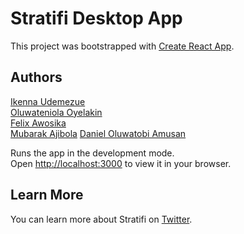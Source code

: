 # Stratifi Desktop App

This project was bootstrapped with [Create React App](https://github.com/facebook/create-react-app).

## Authors

[Ikenna Udemezue](https://github.com/iykethe1st)\
[Oluwateniola Oyelakin](https://github.com/teni-dev)\
[Felix Awosika](https://github.com/LiexICT)\
[Mubarak Ajibola](https://github.com/mubizzy)
[Daniel Oluwatobi Amusan](https://github.com/DanielAmusan)


Runs the app in the development mode.\
Open [http://localhost:3000](http://localhost:3000) to view it in your browser.


## Learn More

You can learn more about Stratifi on [Twitter](https://twitter.com/stratifi_).



